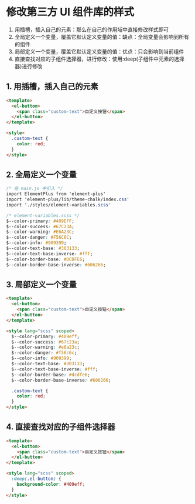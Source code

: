 # 修改第三方 UI 组件库的样式

1. 用插槽，插入自己的元素：那么在自己的作用域中直接修改样式即可
2. 全局定义一个变量，覆盖它默认定义变量的值：缺点：全局变量会影响到所有的组件
3. 局部定义一个变量，覆盖它默认定义变量的值：优点：只会影响到当前组件
4. 直接查找对应的子组件选择器，进行修改：使用:deep(子组件中元素的选择器)进行修改

## 1. 用插槽，插入自己的元素

```html
<template>
  <el-button>
    <span class="custom-text">自定义按钮</span>
  </el-button>
</template>

<style>
  .custom-text {
    color: red;
  }
</style>
```

## 2. 全局定义一个变量

```css
/* 在 main.js 中引入 */
import ElementPlus from 'element-plus'
import 'element-plus/lib/theme-chalk/index.css'
import './styles/element-variables.scss'

/* element-variables.scss */
$--color-primary: #409EFF;
$--color-success: #67C23A;
$--color-warning: #E6A23C;
$--color-danger: #F56C6C;
$--color-info: #909399;
$--color-text-base: #303133;
$--color-text-base-inverse: #fff;
$--color-border-base: #DCDFE6;
$--color-border-base-inverse: #606266;
```

## 3. 局部定义一个变量

```html
<template>
  <el-button>
    <span class="custom-text">自定义按钮</span>
  </el-button>
</template>

<style lang="scss" scoped>
  $--color-primary: #409eff;
  $--color-success: #67c23a;
  $--color-warning: #e6a23c;
  $--color-danger: #f56c6c;
  $--color-info: #909399;
  $--color-text-base: #303133;
  $--color-text-base-inverse: #fff;
  $--color-border-base: #dcdfe6;
  $--color-border-base-inverse: #606266;

  .custom-text {
    color: red;
  }
</style>
```

## 4. 直接查找对应的子组件选择器

```html
<template>
  <el-button>
    <span class="custom-text">自定义按钮</span>
  </el-button>
</template>

<style lang="scss" scoped>
  :deep(.el-button) {
    background-color: #409eff;
  }
</style>
```
